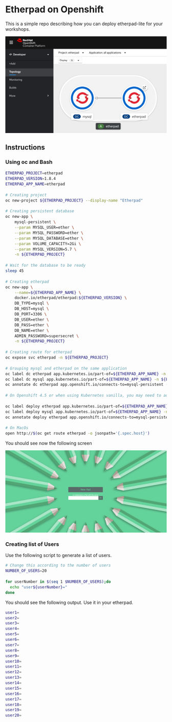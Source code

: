 # Etherpad on Openshift

This is a simple repo describing how you can deploy etherpad-lite for your workshops.

![](imgs/2020-05-29-09-14-49.png)

## Instructions

### Using oc and Bash

```bash
ETHERPAD_PROJECT=etherpad
ETHERPAD_VERSION=1.8.4
ETHERPAD_APP_NAME=etherpad

# Creating project
oc new-project ${ETHERPAD_PROJECT} --display-name "Etherpad"

# Creating persistent database
oc new-app \
    mysql-persistent \
    --param MYSQL_USER=ether \
    --param MYSQL_PASSWORD=ether \
    --param MYSQL_DATABASE=ether \
    --param VOLUME_CAPACITY=2Gi \
    --param MYSQL_VERSION=5.7 \
    -n ${ETHERPAD_PROJECT}

# Wait for the database to be ready
sleep 45

# Creating etherpad
oc new-app \
    --name=${ETHERPAD_APP_NAME} \
    docker.io/etherpad/etherpad:${ETHERPAD_VERSION} \
    DB_TYPE=mysql \
    DB_HOST=mysql \
    DB_PORT=3306 \
    DB_USER=ether \
    DB_PASS=ether \
    DB_NAME=ether \
    ADMIN_PASSWORD=supersecret \
    -n ${ETHERPAD_PROJECT}

# Creating route for etherpad
oc expose svc etherpad -n ${ETHERPAD_PROJECT}

# Grouping mysql and etherpad on the same application
oc label dc etherpad app.kubernetes.io/part-of=${ETHERPAD_APP_NAME} -n ${ETHERPAD_PROJECT}
oc label dc mysql app.kubernetes.io/part-of=${ETHERPAD_APP_NAME} -n ${ETHERPAD_PROJECT}
oc annotate dc etherpad app.openshift.io/connects-to=mysql-persistent -n ${ETHERPAD_PROJECT}

# On Openshift 4.5 or when using Kubernetes vanilla, you may need to adjust the commands above to use deployment instead of deploymentconfig. Below are the examples:

oc label deploy etherpad app.kubernetes.io/part-of=${ETHERPAD_APP_NAME} -n ${ETHERPAD_PROJECT}
oc label deploy mysql app.kubernetes.io/part-of=${ETHERPAD_APP_NAME} -n ${ETHERPAD_PROJECT}
oc annotate deploy etherpad app.openshift.io/connects-to=mysql-persistent -n ${ETHERPAD_PROJECT}

# On MacOs
open http://$(oc get route etherpad -o jsonpath='{.spec.host}')
```

You should see now the following screen

![](imgs/2020-05-27-12-41-04.png)

### Creating list of Users

Use the following script to generate a list of users.

```bash
# Change this according to the number of users
NUMBER_OF_USERS=20

for userNumber in $(seq 1 $NUMBER_OF_USERS);do
  echo "user${userNumber}="
done
```

You should see the following output. Use it in your etherpad.

```bash
user1=
user2=
user3=
user4=
user5=
user6=
user7=
user8=
user9=
user10=
user11=
user12=
user13=
user14=
user15=
user16=
user17=
user18=
user19=
user20=
```